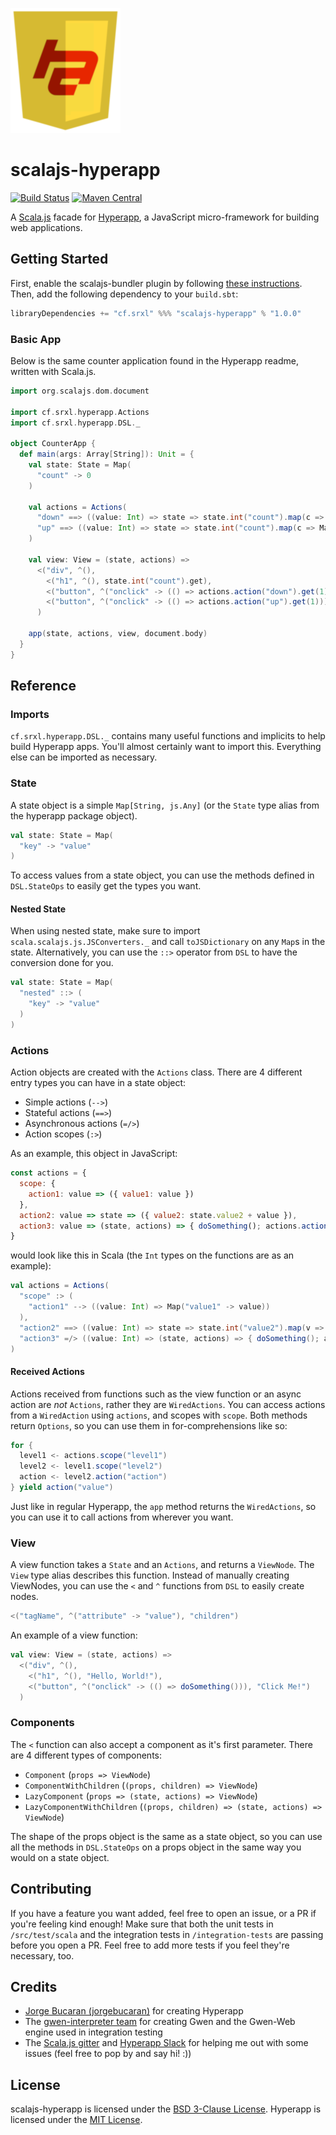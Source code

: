 ![scalajs-hyperapp Logo](doc/scalajs-hyperapp-logo-small.png)

scalajs-hyperapp
================
[![Build Status](https://travis-ci.org/Sorixelle/scalajs-hyperapp.svg?branch=master)](https://travis-ci.org/Sorixelle/scalajs-hyperapp)
[![Maven Central](https://maven-badges.herokuapp.com/maven-central/cf.srxl/scalajs-hyperapp/badge.svg)](https://maven-badges.herokuapp.com/maven-central/cf.srxl/scalajs-hyperapp)

A [Scala.js](https://www.scala-js.org/) facade for [Hyperapp](https://hyperapp.js.org), a JavaScript micro-framework for
building web applications.

## Getting Started
First, enable the scalajs-bundler plugin by following [these instructions](https://scalacenter.github.io/scalajs-bundler/getting-started.html).
Then, add the following dependency to your `build.sbt`:
```scala
libraryDependencies += "cf.srxl" %%% "scalajs-hyperapp" % "1.0.0"
```

### Basic App
Below is the same counter application found in the Hyperapp readme, written with Scala.js.
```scala
import org.scalajs.dom.document

import cf.srxl.hyperapp.Actions
import cf.srxl.hyperapp.DSL._

object CounterApp {
  def main(args: Array[String]): Unit = {
    val state: State = Map(
      "count" -> 0
    )

    val actions = Actions(
      "down" ==> ((value: Int) => state => state.int("count").map(c => Map("count" -> (c - value)))),
      "up" ==> ((value: Int) => state => state.int("count").map(c => Map("count" -> (c + value))))
    )

    val view: View = (state, actions) =>
      <("div", ^(),
        <("h1", ^(), state.int("count").get),
        <("button", ^("onclick" -> (() => actions.action("down").get(1))), "-"),
        <("button", ^("onclick" -> (() => actions.action("up").get(1))), "+")
      )

    app(state, actions, view, document.body)
  }
}
```

## Reference
### Imports
`cf.srxl.hyperapp.DSL._` contains many useful functions and implicits to help build Hyperapp apps. You'll almost
certainly want to import this. Everything else can be imported as necessary.

### State
A state object is a simple `Map[String, js.Any]` (or the `State` type alias from the hyperapp package object).
```scala
val state: State = Map(
  "key" -> "value"
)
```
To access values from a state object, you can use the methods defined in `DSL.StateOps` to easily get the types you
want.

#### Nested State
When using nested state, make sure to import `scala.scalajs.js.JSConverters._` and call `toJSDictionary` on any `Map`s
in the state. Alternatively, you can use the `::>` operator from `DSL` to have the conversion done for you.
```scala
val state: State = Map(
  "nested" ::> (
    "key" -> "value"
  )
)
```

### Actions
Action objects are created with the `Actions` class. There are 4 different entry types you can have in a state object:
- Simple actions (`-->`)
- Stateful actions (`==>`)
- Asynchronous actions (`=/>`)
- Action scopes (`:>`)

As an example, this object in JavaScript:
```javascript
const actions = {
  scope: {
    action1: value => ({ value1: value })
  },
  action2: value => state => ({ value2: state.value2 + value }),
  action3: value => (state, actions) => { doSomething(); actions.action2(value) }
}
```
would look like this in Scala (the `Int` types on the functions are as an example):
```scala
val actions = Actions(
  "scope" :> (
    "action1" --> ((value: Int) => Map("value1" -> value))
  ),
  "action2" ==> ((value: Int) => state => state.int("value2").map(v => Map("value2" -> (v + value)))),
  "action3" =/> ((value: Int) => (state, actions) => { doSomething(); actions.action("action2").get(value) })
)
```

#### Received Actions
Actions received from functions such as the view function or an async action are *not* `Actions`, rather they are
`WiredActions`. You can access actions from a `WiredAction` using `actions`, and scopes with `scope`. Both methods
return `Options`, so you can use them in for-comprehensions like so:
```scala
for {
  level1 <- actions.scope("level1")
  level2 <- level1.scope("level2")
  action <- level2.action("action")
} yield action("value")
```
Just like in regular Hyperapp, the `app` method returns the `WiredActions`, so you can use it to call actions from
wherever you want.

### View
A view function takes a `State` and an `Actions`, and returns a `ViewNode`. The `View` type alias describes this
function. Instead of manually creating ViewNodes, you can use the `<` and `^` functions from `DSL` to easily create
nodes.
```scala
<("tagName", ^("attribute" -> "value"), "children")
```
An example of a view function:
```scala
val view: View = (state, actions) =>
  <("div", ^(),
    <("h1", ^(), "Hello, World!"),
    <("button", ^("onclick" -> (() => doSomething())), "Click Me!")
  )
```

### Components
The `<` function can also accept a component as it's first parameter. There are 4 different types of components:
- `Component` (`props => ViewNode`)
- `ComponentWithChildren` (`(props, children) => ViewNode`)
- `LazyComponent` (`props => (state, actions) => ViewNode`)
- `LazyComponentWithChildren` (`(props, children) => (state, actions) => ViewNode`)

The shape of the props object is the same as a state object, so you can use all the methods in `DSL.StateOps` on a props
object in the same way you would on a state object.

## Contributing
If you have a feature you want added, feel free to open an issue, or a PR if you're feeling kind enough! Make sure that
both the unit tests in `/src/test/scala` and the integration tests in `/integration-tests` are passing before you open
a PR. Feel free to add more tests if you feel they're necessary, too.

## Credits
- [Jorge Bucaran (jorgebucaran)](https://github.com/jorgebucaran) for creating Hyperapp
- The [gwen-interpreter team](https://gwen-interpreter.github.io/) for creating Gwen and the Gwen-Web engine used in
  integration testing
- The [Scala.js gitter](https://gitter.im/scala-js/scala-js) and [Hyperapp Slack](https://hyperappjs.herokuapp.com/) for
  helping me out with some issues (feel free to pop by and say hi! :))

## License
scalajs-hyperapp is licensed under the
[BSD 3-Clause License](https://github.com/Sorixelle/scalajs-hyperapp/blob/master/LICENSE). Hyperapp is licensed under
the [MIT License](https://github.com/jorgebucaran/hyperapp/blob/master/LICENSE.md).
